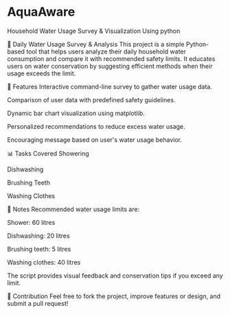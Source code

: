 # AquaAware
Household Water Usage Survey &amp; Visualization Using python

🚿 Daily Water Usage Survey & Analysis
This project is a simple Python-based tool that helps users analyze their daily household water consumption and compare it with recommended safety limits. It educates users on water conservation by suggesting efficient methods when their usage exceeds the limit.

🧠 Features
Interactive command-line survey to gather water usage data.

Comparison of user data with predefined safety guidelines.

Dynamic bar chart visualization using matplotlib.

Personalized recommendations to reduce excess water usage.

Encouraging message based on user's water usage behavior.

📊 Tasks Covered
Showering

Dishwashing

Brushing Teeth

Washing Clothes

📌 Notes
Recommended water usage limits are:

Shower: 60 litres

Dishwashing: 20 litres

Brushing teeth: 5 litres

Washing clothes: 40 litres

The script provides visual feedback and conservation tips if you exceed any limit.

🤝 Contribution
Feel free to fork the project, improve features or design, and submit a pull request!
